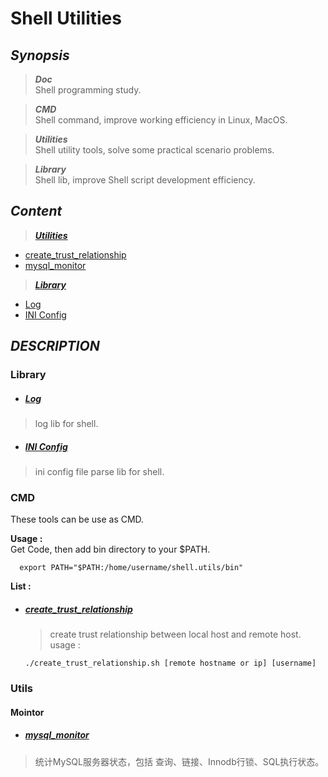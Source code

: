 
# Shell Utilities

## *Synopsis*
> ***Doc***  
Shell programming study.  

> ***CMD***  
Shell command, improve working efficiency in Linux, MacOS.  

> ***Utilities***  
Shell utility tools, solve some practical scenario problems.

> ***Library***  
Shell lib, improve Shell script development efficiency.

## *Content*
>***[Utilities](#utilities)***
- [create_trust_relationship](#create_trust_relationship)  
- [mysql_monitor](#mysql_monitor)

>***[Library](#library)***  
- [Log](#Log)
- [INI Config](#ini-config)

## *DESCRIPTION*
### Library
- ##### [Log](lib/log/README.md)
> log lib for shell.

- ##### [INI Config](lib/config/ini/README.md)
> ini config file parse lib for shell.

### CMD
These tools can be use as CMD.  

**Usage :**  
Get Code, then add bin directory to your $PATH. 
```shell
  export PATH="$PATH:/home/username/shell.utils/bin"
```

**List :**
- ##### [create_trust_relationship](cmd/create_trust_relationship.sh) 
  > create trust relationship between local host and remote host.
  > usage :
  ```shell
  ./create_trust_relationship.sh [remote hostname or ip] [username]
  ```
### Utils
#### Mointor
- ##### [mysql_monitor](tools/sys_monitor/mysql_monitor/README.md) 
> 统计MySQL服务器状态，包括 查询、链接、Innodb行锁、SQL执行状态。


